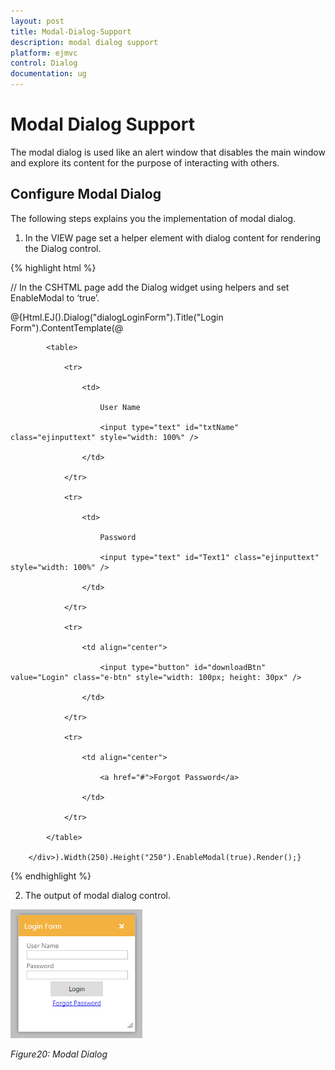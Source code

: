 ```yaml
---
layout: post
title: Modal-Dialog-Support
description: modal dialog support
platform: ejmvc
control: Dialog
documentation: ug
---
```


# Modal Dialog Support

The modal dialog is used like an alert window that disables the main window and explore its content for the purpose of interacting with others. 

## Configure Modal Dialog

The following steps explains you the implementation of modal dialog. 

1. In the VIEW page set a helper element with dialog content for rendering the Dialog control. 





{% highlight html %}

// In the CSHTML page add the Dialog widget using helpers and set EnableModal to ‘true’. 





@{Html.EJ().Dialog("dialogLoginForm").Title("Login Form").ContentTemplate(@<div>

            <table>

                <tr>

                    <td>

                        User Name

                        <input type="text" id="txtName" class="ejinputtext" style="width: 100%" />

                    </td>

                </tr>

                <tr>

                    <td>

                        Password

                        <input type="text" id="Text1" class="ejinputtext" style="width: 100%" />

                    </td>

                </tr>

                <tr>

                    <td align="center">

                        <input type="button" id="downloadBtn" value="Login" class="e-btn" style="width: 100px; height: 30px" />

                    </td>

                </tr>

                <tr>

                    <td align="center">

                        <a href="#">Forgot Password</a>

                    </td>

                </tr>

            </table>

        </div>).Width(250).Height("250").EnableModal(true).Render();}


{% endhighlight %}






2. The output of modal dialog control. 

![C:/Users/Gopal Lakshmanan/Desktop/dialog concept and features/diacenter.PNG](Modal-Dialog-Support_images/Modal-Dialog-Support_img1.png)



_Figure20: Modal Dialog_

